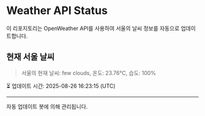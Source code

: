 
# Weather API Status

이 리포지토리는 OpenWeather API를 사용하여 서울의 날씨 정보를 자동으로 업데이트합니다.

## 현재 서울 날씨
> 서울의 현재 날씨: few clouds, 온도: 23.76°C, 습도: 100%

⏳ 업데이트 시간: 2025-08-26 16:23:15 (UTC)

---
자동 업데이트 봇에 의해 관리됩니다.
